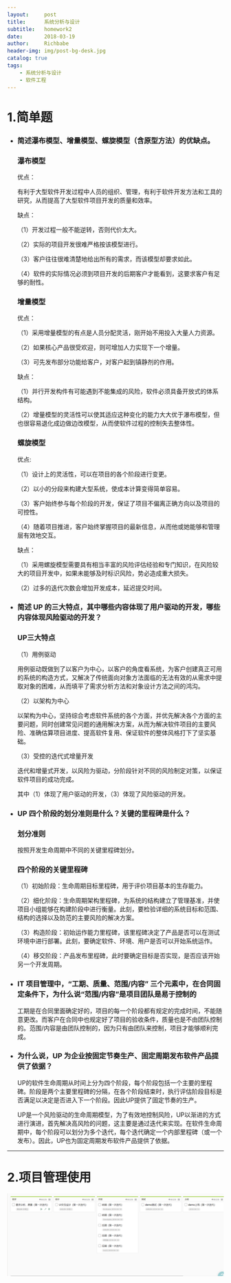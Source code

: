 ```yaml
---
layout:     post
title:      系统分析与设计
subtitle:   homework2
date:       2018-03-19
author:     Richbabe
header-img: img/post-bg-desk.jpg
catalog: true
tags:
    - 系统分析与设计
    - 软件工程
---
```

# 1.简单题
- ###  简述瀑布模型、增量模型、螺旋模型（含原型方法）的优缺点。

    ###  瀑布模型
    
    优点：
    
    有利于大型软件开发过程中人员的组织、管理，有利于软件开发方法和工具的研究，从而提高了大型软件项目开发的质量和效率。
    
    缺点：
    
    （1）开发过程一般不能逆转，否则代价太大。
    
    （2）实际的项目开发很难严格按该模型进行。
    
    （3）客户往往很难清楚地给出所有的需求，而该模型却要求如此。
    
    （4）软件的实际情况必须到项目开发的后期客户才能看到，这要求客户有足够的耐性。
    
    ### 增量模型
    
    优点：
    
    （1）采用增量模型的有点是人员分配灵活，刚开始不用投入大量人力资源。
    
    （2）如果核心产品很受欢迎，则可增加人力实现下一个增量。
    
    （3）可先发布部分功能给客户，对客户起到镇静剂的作用。
    
    缺点：
    
    （1）并行开发构件有可能遇到不能集成的风险，软件必须具备开放式的体系结构。
    
    （2）增量模型的灵活性可以使其适应这种变化的能力大大优于瀑布模型，但也很容易退化成边做边改模型，从而使软件过程的控制失去整体性。
    
    ### 螺旋模型
    
    优点:
    
    （1）设计上的灵活性，可以在项目的各个阶段进行变更。
    
    （2）以小的分段来构建大型系统，使成本计算变得简单容易。
    
    （3）客户始终参与每个阶段的开发，保证了项目不偏离正确方向以及项目的可控性。
    
    （4）随着项目推进，客户始终掌握项目的最新信息，从而他或她能够和管理层有效地交互。
    
    缺点：
    
    （1）采用螺旋模型需要具有相当丰富的风险评估经验和专门知识，在风险较大的项目开发中，如果未能够及时标识风险，势必造成重大损失。
    
    （2）过多的迭代次数会增加开发成本，延迟提交时间。
    
- ### 简述 UP 的三大特点，其中哪些内容体现了用户驱动的开发，哪些内容体现风险驱动的开发？
    
    ### UP三大特点

    （1）用例驱动
    
    用例驱动既做到了以客户为中心，以客户的角度看系统，为客户创建真正可用的系统的构造方式，又解决了传统面向对象方法面临的无法有效的从需求中提取对象的困难，从而填平了需求分析方法和对象设计方法之间的鸿沟。 
    
    （2）以架构为中心
    
    以架构为中心，坚持综合考虑软件系统的各个方面，并优先解决各个方面的主要问题，同时创建常见问题的通用解决方案，从而为解决软件项目的主要风险、准确估算项目进度、提高软件复用、保证软件的整体风格打下了坚实基础。 
    
    （3）受控的迭代式增量开发
    
    迭代和增量式开发，以风险为驱动，分阶段针对不同的风险制定对策，以保证软件项目的成功完成。 
    
    其中（1）体现了用户驱动的开发，（3）体现了风险驱动的开发。
    
- ### UP 四个阶段的划分准则是什么？关键的里程碑是什么？

    ### 划分准则
    
    按照开发生命周期中不同的关键里程碑划分。
    
    ### 四个阶段的关键里程碑
    
    （1）初始阶段：生命周期目标里程碑，用于评价项目基本的生存能力。
    
    （2）细化阶段：生命周期架构里程碑，为系统的结构建立了管理基准，并使项目小组能够在构建阶段中进行衡量。此刻，要检验详细的系统目标和范围、结构的选择以及防范的主要风险的解决方案。 
    
    （3）构造阶段：初始运作能力里程碑，该里程碑决定了产品是否可以在测试环境中进行部署。此刻，要确定软件、环境、用户是否可以开始系统运作。
    
    （4）移交阶段：产品发布里程碑，此时要确定目标是否实现，是否应该开始另一个开发周期。 
    
- ### IT 项目管理中，“工期、质量、范围/内容” 三个元素中，在合同固定条件下，为什么说“范围/内容”是项目团队是易于控制的

    工期是在合同里面确定好的，项目的每一个阶段都有规定的完成时间，不能随意更改。而客户在合同中也规定好了项目的验收条件，质量也是不由团队控制的。范围/内容是由团队控制的，因为只有由团队来控制，项目才能够顺利完成。
    
- ### 为什么说，UP 为企业按固定节奏生产、固定周期发布软件产品提供了依据？

    UP的软件生命周期从时间上分为四个阶段，每个阶段包括一个主要的里程碑。阶段是两个主要里程碑的分隔，在各个阶段结束时，执行评估阶段目标是否满足以决定是否进入下一个阶段。因此UP提供了固定节奏的生产。 
    
    UP是一个风险驱动的生命周期模型，为了有效地控制风险，UP以渐进的方式进行演进，首先解决高风险的问题，这主要是通过迭代来实现。在软件生命周期中，每个阶段可以划分为多个迭代，每个迭代确定一个内部里程碑（或一个发布）。因此，UP也为固定周期发布软件产品提供了依据。
    
---
    
# 2.项目管理使用

![image](https://github.com/Richbabe/Richbabe.github.io/blob/master/img/kanban.png?raw=true)